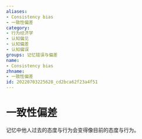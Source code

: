 ```yaml
---
aliases:
- Consistency bias
- 一致性偏差
category:
- 行为经济学
- 认知偏见
- 认知偏差
- 认知偏误
groups: 记忆错误与偏差
name:
- Consistency bias
zhname:
- 一致性偏差
id: 20220703225628_cd2bca62f23a4f51
---
```


# 一致性偏差

记忆中他人过去的态度与行为会变得像目前的态度与行为。
